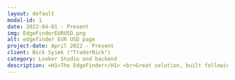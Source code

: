 ```yaml
---
layout: default
modal-id: 1
date: 2022-04-01 - Present
img: EdgeFinderEURUSD.png
alt: edgefinder EUR USD page
project-date: April 2022 - Present
client: Nick Syiek ("TraderNick")
category: Looker Studio and backend
description: <H1>The EdgeFinder</H1> <br>Great solution, built following the ideas and goals of Nick Syiek and Frank Cabibi, that turned into a very solid product. Currently it is one of the main products of Nick's company  <a href="https://a1trading.com/">https://a1trading.com/</a> and a bit of its history is explained in this link <a href="https://a1trading.com/edgefinder-story/">EdgeFinder story</a>. <br><br> TOOLS USED <br>  Google Sheets, Apps script, APIs, Looker Studio, Browserflow and some other tecnologies.
---
```

